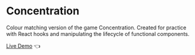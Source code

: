 # Concentration

Colour matching version of the game Concentration. Created for practice with React hooks and manipulating the lifecycle of functional components.

[Live Demo](https://lw-a.github.io/memory-game/) 👈
